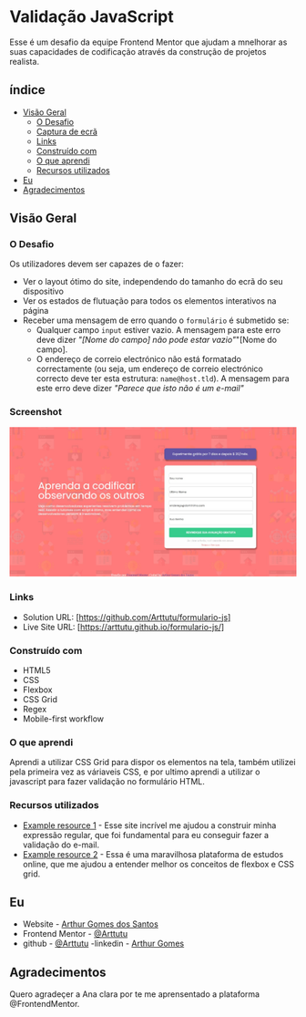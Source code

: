 # Validação JavaScript

Esse é um desafio da equipe Frontend Mentor que ajudam a mnelhorar as suas capacidades de codificação através da construção de projetos realista.

## índice

- [Visão Geral](#visão-geral)
  - [O Desafio](#o-desafio)
  - [Captura de ecrã](#screenshot)
  - [Links](#links)
  - [Construído com](#Construído-com)
  - [O que aprendi](#O-que-aprendi)
  - [Recursos utilizados](#recursos-utilizados)
- [Eu](#eu)
- [Agradecimentos](#Agradecimentos)

## Visão Geral

### O Desafio

Os utilizadores devem ser capazes de o fazer:

- Ver o layout ótimo do site, independendo do tamanho do ecrã do seu dispositivo
- Ver os estados de flutuação para todos os elementos interativos na página
- Receber uma mensagem de erro quando o `formulário` é submetido se:
  - Qualquer campo `input` estiver vazio. A mensagem para este erro deve dizer _"[Nome do campo] não pode estar vazio"_"[Nome do campo].
  - O endereço de correio electrónico não está formatado correctamente (ou seja, um endereço de correio electrónico correcto deve ter esta estrutura: `name@host.tld`). A mensagem para este erro deve dizer _"Parece que isto não é um e-mail"_

### Screenshot

![](./design/design-desktop.jpeg)

### Links

- Solution URL: [https://github.com/Arttutu/formulario-js]
- Live Site URL: [https://arttutu.github.io/formulario-js/]

### Construído com

- HTML5
- CSS
- Flexbox
- CSS Grid
- Regex
- Mobile-first workflow

### O que aprendi

Aprendi a utilizar CSS Grid para dispor os elementos na tela, também utilizei pela primeira vez as váriaveis CSS, e por ultimo aprendi a utilizar o javascript para fazer validação no formulário HTML.

### Recursos utilizados

- [Example resource 1](https://regex101.com/) - Esse site incrível me ajudou a construir minha expressão regular, que foi fundamental para eu conseguir fazer a validação do e-mail.
- [Example resource 2](https://www.alura.com.br/) - Essa é uma maravilhosa plataforma de estudos online, que me ajudou a entender melhor os conceitos de flexbox e CSS grid.

## Eu

- Website - [ Arthur Gomes dos Santos](https://arttutu.github.io/meu_portfolio/)
- Frontend Mentor - [@Arttutu](https://www.frontendmentor.io/profile/Arttutu)
- github - [@Arttutu](https://github.com/Arttutu)
  -linkedin - [Arthur Gomes](https://www.linkedin.com/in/santos-gomes/)

## Agradecimentos

Quero agradeçer a Ana clara por te me aprensentado a plataforma @FrontendMentor.

